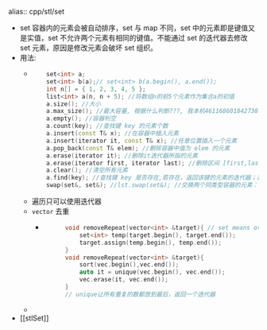 alias:: cpp/stl/set
- set 容器内的元素会被自动排序，set 与 map 不同，set 中的元素即是键值又是实值，set 不允许两个元素有相同的键值。不能通过 set 的迭代器去修改 set 元素，原因是修改元素会破坏 set 组织。
- 用法:
  - ``` c++
        set<int> a;
        set<int> b(a);// set<int> b(a.begin(), a.end());
        int n[] = { 1, 2, 3, 4, 5 };
        list<int> a(n, n + 5); //将数组n的前5个元素作为集合a的初值
        a.size(); //大小
        a.max_size(); //最大容量, 根据什么判断???, 我本机461168601842738790, 网上214748364
        a.empty(); //容器判空
        a.count(key); //查找键 key 的元素个数
        a.insert(const T& x); //在容器中插入元素
        a.insert(iterator it, const T& x); //任意位置插入一个元素
        a.pop_back(const T& elem); //删除容器中值为 elem 的元素
        a.erase(iterator it); //删除it迭代器所指的元素
        a.erase(iterator first, iterator last); //删除区间 [first,last] 之间的所有元素
        a.clear(); //清空所有元素
        a.find(key); //查找键 key 是否存在,若存在，返回该键的元素的迭代器；若不存在，返回set.end()
        swap(set&, set&); //lst.swap(set&); //交换两个同类型容器的元素：
    ```
  - 遍历只可以使用迭代器
  - `vector` 去重
    - ``` c++
            void removeRepeat(vector<int> &target){ // set means other function -> sort
                set<int> temp(target.begin(), target.end());
                target.assign(temp.begin(), temp.end());
            }
            void removeRepeat(vector<int> &target){
                sort(vec.begin(),vec.end());
                auto it = unique(vec.begin(), vec.end());
                vec.erase(it, vec.end());
            }
            // unique让所有重复的数都放到最后，返回一个迭代器
      ```
  -
- [[stlSet]]